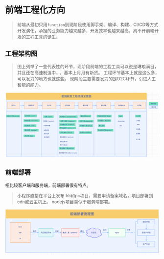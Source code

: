 # 前端工程化方向

>前端从最初只用`function`到现阶段使用脚手架、编译、构建、CI/CD等方式开发演化，承担的业务能力越来越多，开发效率也越来越高，离不开前端开发的工程工具的诞生。

## 工程架构图

> 图上列举了一些代表性的环节，现阶段前端的工程工具可以说是琳琅满目，并且还在高速制造中...。基本上月月有新货。
> 工程环节基本上就是这么多，可以发力的地方也就这些。
> 现阶段主要需要发力的是D2C环节，引进人工智能的能力。


![架构总图](./imgs/dev59.png)

## 前端部署

相比较客户端和服务端，前端部署很有特点。
> 小程序直接在平台上发布
> h5和pc项目，需要申请备案域名，项目部署到cdn或云主机上。
> nodejs项目类似于服务端部署。


![部署图](./imgs/dev60.png)

